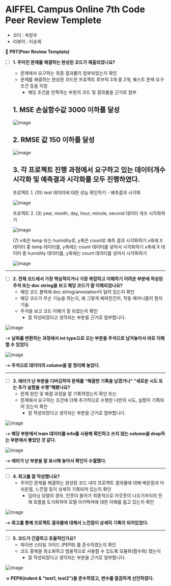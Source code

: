 # AIFFEL Campus Online 7th Code Peer Review Templete

- 코더 : 옥창우
- 리뷰어 : 이승제

🔑 **PRT(Peer Review Template)**

- [ ]  **1. 주어진 문제를 해결하는 완성된 코드가 제출되었나요?**
    - 문제에서 요구하는 최종 결과물이 첨부되었는지 확인
    - 문제를 해결하는 완성된 코드란 프로젝트 루브릭 3개 중 2개, 
    퀘스트 문제 요구조건 등을 지칭
        - 해당 조건을 만족하는 부분의 코드 및 결과물을 근거로 첨부

    ## 1. MSE 손실함수값 3000 이하를 달성
     
    ![image](https://github.com/happybin2013/aiffel_quest_okchang95/assets/85716670/0edbc923-60e5-44ab-9c45-d7bb0e15f4e2)


    ## 2. RMSE 값 150 이하를 달성

    ![image](https://github.com/happybin2013/aiffel_quest_okchang95/assets/85716670/1d4372ca-c8a5-4c98-af33-f27c8de596c8)


         
    ## 3. 각 프로젝트 진행 과정에서 요구하고 있는 데이터개수 시각화 및 예측결과 시각화를 모두 진행하였다.
    프로젝트 1.
    (10) test 데이터에 대한 성능 확인하기 - 예측결과 시각화 
   
    ![image](https://github.com/happybin2013/aiffel_quest_okchang95/assets/85716670/7d30eaf0-c6e9-4125-8842-0f981c2750e1)


    프로젝트 2.
    (3) year, month, day, hour, minute, second 데이터 개수 시각화하기
  
    ![image](https://github.com/happybin2013/aiffel_quest_okchang95/assets/85716670/b8831207-186d-4e86-8a0e-52d86e71d950)


    (7) x축은 temp 또는 humidity로, y축은 count로 예측 결과 시각화하기 x축에 X 데이터 중 temp 데이터를, y축에는 count 데이터를 넣어서 시각화하기 x축에 X 데이터 중 humidity 데이터를, y축에는 count 데이터를 넣어서 시각화하기

    ![image](https://github.com/happybin2013/aiffel_quest_okchang95/assets/85716670/71218611-122b-4043-9cf2-8cf3739a8a2f)


---


- [ ]  **2. 전체 코드에서 가장 핵심적이거나 가장 복잡하고 이해하기 어려운 부분에 작성된 
주석 또는 doc string을 보고 해당 코드가 잘 이해되었나요?**
    - 해당 코드 블럭에 doc string/annotation이 달려 있는지 확인
    - 해당 코드가 무슨 기능을 하는지, 왜 그렇게 짜여진건지, 작동 메커니즘이 뭔지 기술.
    - 주석을 보고 코드 이해가 잘 되었는지 확인
        - 잘 작성되었다고 생각되는 부분을 근거로 첨부합니다.

![image](https://github.com/happybin2013/aiffel_quest_okchang95/assets/85716670/49cdf4aa-c86f-47e7-b3af-6e7672a91224)

**-> 날짜를 변환하는 과정에서 int type으로 오는 부분을 주석으로 남겨놓아서 바로 이해할 수 있었다.**

![image](https://github.com/happybin2013/aiffel_quest_okchang95/assets/85716670/d1034d36-ac79-4f6c-8ea2-f4869d09bb8d)

**-> 주석으로 데이터의 column을 잘 정리해 놓았다.**


---

 
- [ ]  **3. 에러가 난 부분을 디버깅하여 문제를 “해결한 기록을 남겼거나” 
”새로운 시도 또는 추가 실험을 수행”해봤나요?**
    - 문제 원인 및 해결 과정을 잘 기록하였는지 확인 또는
    - 문제에서 요구하는 조건에 더해 추가적으로 수행한 나만의 시도, 
    실험이 기록되어 있는지 확인
        - 잘 작성되었다고 생각되는 부분을 근거로 첨부합니다.
     
![image](https://github.com/happybin2013/aiffel_quest_okchang95/assets/85716670/53f57a4d-e4ac-4c9f-a08b-e20676009d19)

**-> 해당 부분에서 train 데이터를 info를 사용해 확인하고 쓰지 않는 column을 drop하는 부분에서 좋았던 것 같다.**


![image](https://github.com/happybin2013/aiffel_quest_okchang95/assets/85716670/7babecab-bb38-4edd-92f6-d93475004078)

**-> 에러가 난 부분을 잘 표시해 놓아서 확인이 수월했다.**

---


- [ ]  **4. 회고를 잘 작성했나요?**
    - 주어진 문제를 해결하는 완성된 코드 내지 프로젝트 결과물에 대해
    배운점과 아쉬운점, 느낀점 등이 상세히 기록되어 있는지 확인
        - 딥러닝 모델의 경우,
        인풋이 들어가 최종적으로 아웃풋이 나오기까지의 전체 흐름을 도식화하여 
        모델 아키텍쳐에 대한 이해를 돕고 있는지 확인

![image](https://github.com/happybin2013/aiffel_quest_okchang95/assets/85716670/5291e18d-db4a-418f-a702-c0e82e1cb9bd)

**-> 회고를 통해 프로젝트 결과물에 대해서 느낀점이 상세히 기록이 되어있었다.**


---


- [ ]  **5. 코드가 간결하고 효율적인가요?**
    - 파이썬 스타일 가이드 (PEP8) 를 준수하였는지 확인
    - 코드 중복을 최소화하고 범용적으로 사용할 수 있도록 모듈화(함수화) 했는지
        - 잘 작성되었다고 생각되는 부분을 근거로 첨부합니다.

![image](https://github.com/happybin2013/aiffel_quest_okchang95/assets/85716670/57e6169f-4555-40cc-8c7f-7462f07a07bf)

**-> PEP8(indent & "test1, test2")을 준수하였고, 변수를 깔끔하게 선언하였다.**
